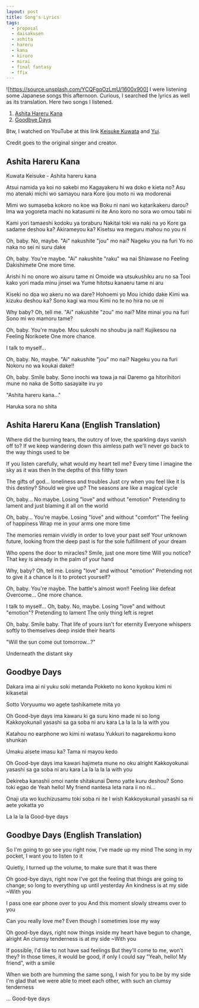 ```yaml
---
layout: post
title: Song's Lyrics
tags:
  - proposal
  - daisakusen
  - ashita
  - hareru
  - kana
  - kiroro
  - mirai
  - final fantasy
  - ffix
---
```


![https://source.unsplash.com/YCQFgqOzLmU/1600x900]
I were listening some Japanese songs this afternoon. Curious, I searched the lyrics as well as its translation. Here two songs I listened.


1. [Ashita Hareru Kana](#Ashita-Hareru-Kana)
2. [Goodbye Days](#goodbye-days)


Btw, I watched on YouTube at this link [Keisuke Kuwata](https://www.youtube.com/watch?v=1_UJ3HgpzNI) and  [Yui](https://www.youtube.com/watch?v=cSD0ct3RVQA).


Credit goes to the original singer and creator.


Ashita Hareru Kana
------------------

Kuwata Keisuke - Ashita hareru kana

Atsui namida ya koi no sakebi mo
Kagayakeru hi wa doko e kieta no?
Asu mo atenaki michi wo samayou nara
Kore ijou moto ni wa modorenai

Mimi wo sumaseba kokoro no koe wa
Boku ni nani wo katarikakeru darou?
Ima wa yogoreta machi no katasumi ni ite
Ano koro no sora wo omou tabi ni

Kami yori tamaeshi kodoku ya toraburu
Nakitai toki wa naki na yo
Kore ga sadame deshou ka?
Akirameyou ka?
Kisetsu wa meguru mahou no you ni

Oh, baby. No, maybe.
"Ai" nakushite "jou" mo nai?
Nageku you na furi
Yo no naka no sei ni suru dake

Oh, baby. You're maybe.
"Ai" nakushite "raku" wa nai
Shiawase no Feeling
Dakishimete One more time.

Arishi hi no onore wo aisuru tame ni
Omoide wa utsukushiku aru no sa
Tooi kako yori mada minu jinsei wa
Yume hitotsu kanaeru tame ni aru

Kiseki no doa wo akeru no wa dare?
Hohoemi yo Mou ichido dake
Kimi wa kizuku deshou ka?
Sono kagi wa mou
Kimi no te no hira no ue ni

Why baby? Oh, tell me.
"Ai" nakushite "zou" mo nai?
Mite minai you na furi
Sono mi wo mamoru tame?

Oh, baby. You're maybe.
Mou sukoshi no shoubu ja nai!!
Kujikesou na Feeling
Norikoete One more chance.

I talk to myself...

Oh, baby. No, maybe.
"Ai" nakushite "jou" mo nai?
Nageku you na furi
Nokoru no wa koukai dake!!

Oh, baby. Smile baby.
Sono inochi wa towa ja nai
Daremo ga hitorihitori mune no naka de
Sotto sasayaite iru yo

"Ashita hareru kana..."

Haruka sora no shita

Ashita Hareru Kana (English Translation)
------------------------------

Where did the burning tears, the outcry of love,
the sparkling days vanish off to?
If we keep wandering down this aimless path
we'll never go back to the way things used to be

If you listen carefully, what would
my heart tell me?
Every time I imagine the sky as it was then
In the depths of this filthy town

The gifts of god... loneliness and troubles
Just cry when you feel like it
Is this destiny?
Should we give up?
The seasons are like a magical cycle

Oh, baby... No maybe.
Losing "love" and without "emotion"
Pretending to lament
and just blaming it all on the world

Oh, baby... You're maybe.
Losing "love" and without "comfort"
The feeling of happiness
Wrap me in your arms one more time

The memories remain vividly
in order to love your past self
Your unknown future, looking from the deep past
is for the sole fulfillment of your dream

Who opens the door to miracles?
Smile, just one more time
Will you notice?
That key
is already in the palm of your hand

Why, baby? Oh, tell me.
Losing "love" and without "emotion"
Pretending not to give it a chance
Is it to protect yourself?

Oh, baby. You're maybe.
The battle's almost won!!
Feeling like defeat
Overcome... One more chance.

I talk to myself...
Oh, baby. No, maybe.
Losing "love" and without "emotion"?
Pretending to lament
The only thing left is regret

Oh, baby. Smile baby.
That life of yours isn't for eternity
Everyone whispers softly to themselves
deep inside their hearts

"Will the sun come out tomorrow...?"

Underneath the distant sky﻿


Goodbye Days
-----------------------------------

Dakara ima ai ni yuku soki metanda
Pokketo no kono kyokou kimi ni kikasetai

Sotto Voryuumu wo agete tashikamete mita yo

Oh Good-bye days ima kawaru ki ga suru kino made ni so long
Kakkoyokunail yasashi sa ga soba ni aru kara
La la la la la with you

Katahou no earphone wo kimi ni watasu
Yukkuri to nagarekomu kono shunkan

Umaku aisete imasu ka? Tama ni mayou kedo

Oh Good-bye days ima kawari hajimeta mune no oku alright
Kakkoyokunai yasashi sa ga soba ni aru kara
La la la la la with you

Dekireba kanashii omoi nante shitakunai
Demo yatte kuru deshou?
Sono toki egao de Yeah hello! My friend nantesa
Ieta nara ii no ni...

Onaji uta wo kuchizusamu toki soba ni ite I wish
Kakkoyokunail yasashi sa ni aete yokatta yo

La la la la Good-bye days

Goodbye Days (English Translation)
---------------------------------------------

So I'm going to go see you right now,  I've made up my mind
The song in my pocket, I want you to listen to it

Quietly, I turned up the volume, to make sure that it was there

Oh good-bye days, right now I've got the feeling that things are going to change; so long to everything up until yesterday
An  kindness is at my side
~With you

I pass one ear phone over to you
And this moment slowly streams over to you

Can you really love me? Even though I sometimes lose my way

Oh good-bye days, right now things inside my heart have begun to change, alright
An clumsy tenderness is at my side
~With you

If possible, I'd like to not have sad feelings
But they'll come to me, won't they?
In those times, it would be good, if only I could say
"Yeah, hello! My friend", with a smile

When we both are humming the same song, I wish for you to be by my side
I'm glad that we were able to meet each other, with such an clumsy tenderness

... Good-bye days
